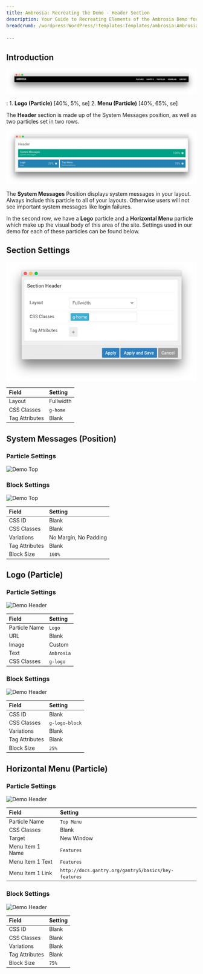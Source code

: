 ```yaml
---
title: Ambrosia: Recreating the Demo - Header Section
description: Your Guide to Recreating Elements of the Ambrosia Demo for WordPress
breadcrumb: /wordpress:WordPress/!templates:Templates/ambrosia:Ambrosia

---
```


## Introduction

![](assets/demo_header.jpeg)

:   1. **Logo (Particle)** [40%, 5%, se]
    2. **Menu (Particle)** [40%, 65%, se]

The **Header** section is made up of the System Messages position, as well as two particles set in two rows.

![](assets/home_header.jpeg)

The **System Messages** Position displays system messages in your layout. Always include this particle to all of your layouts. Otherwise users will not see important system messages like login failures.

In the second row, we have a **Logo** particle and a **Horizontal Menu** particle which make up the visual body of this area of the site. Settings used in our demo for each of these particles can be found below.

## Section Settings

![](assets/demo_header_settings.jpeg)

| Field          | Setting   |
| :-----         | :-----    |
| Layout         | Fullwidth |
| CSS Classes    | `g-home`  |
| Tag Attributes | Blank     |

## System Messages (Position)

### Particle Settings

![Demo Top](demo_header_5.jpeg)

### Block Settings

![Demo Top](demo_header_6.jpeg)

| Field          | Setting               |
| :-----         | :-----                |
| CSS ID         | Blank                 |
| CSS Classes    | Blank                 |
| Variations     | No Margin, No Padding |
| Tag Attributes | Blank                 |
| Block Size     | `100%`                |

## Logo (Particle)

### Particle Settings

![Demo Header](demo_header_1.jpeg)

| Field         | Setting    |
| :-----        | :-----     |
| Particle Name | `Logo`     |
| URL           | Blank      |
| Image         | Custom     |
| Text          | `Ambrosia` |
| CSS Classes   | `g-logo`   |

### Block Settings

![Demo Header](demo_header_2.png)

| Field          | Setting        |
| :-----         | :-----         |
| CSS ID         | Blank          |
| CSS Classes    | `g-logo-block` |
| Variations     | Blank          |
| Tag Attributes | Blank          |
| Block Size     | `25%`          |

## Horizontal Menu (Particle)

### Particle Settings

![Demo Header](demo_header_3.jpeg)

| Field            | Setting                                              |
| :-----           | :-----                                               |
| Particle Name    | `Top Menu`                                           |
| CSS Classes      | Blank                                                |
| Target           | New Window                                           |
| Menu Item 1 Name | `Features`                                           |
| Menu Item 1 Text | `Features`                                           |
| Menu Item 1 Link | `http://docs.gantry.org/gantry5/basics/key-features` |

### Block Settings

![Demo Header](demo_header_4.jpeg)

| Field          | Setting |
| :-----         | :-----  |
| CSS ID         | Blank   |
| CSS Classes    | Blank   |
| Variations     | Blank   |
| Tag Attributes | Blank   |
| Block Size     | `75%`   |
